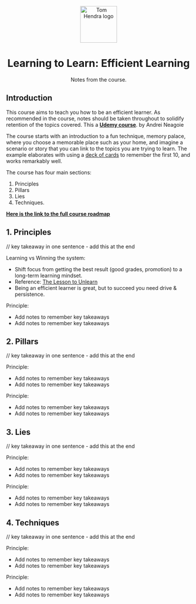 <div align=center>
<img alt="Tom Hendra logo" src="https://res.cloudinary.com/tomhendra/image/upload/v1567091669/tomhendra-logo/tomhendra-logo-round-1024.png" width="100" />
<h1>Learning to Learn: Efficient Learning</h1>
<p>Notes from the course.</p>
</div>

## Introduction

This course aims to teach you how to be an efficient learner. As recommended in the course, notes should be taken throughout to solidify retention of the topics covered. This a **[Udemy course](https://www.udemy.com/course/learning-to-learn-efficient-learning-zero-to-mastery/)**. by Andrei Neagoie

The course starts with an introduction to a fun technique, memory palace, where you choose a memorable place such as your home, and imagine a scenario or story that you can link to the topics you are trying to learn. The example elaborates with using a [deck of cards](https://deck.of.cards/) to remember the first 10, and works remarkably well.

The course has four main sections:

1. Principles
2. Pillars
3. Lies
4. Techniques.

**[Here is the link to the full course roadmap](https://coggle.it/diagram/Xe6iV4XedHQFQQOJ/t/%F0%9F%94%A5-efficient-learning-zero-to-mastery-blueprint-%F0%9F%94%A5/5b1fdfcfdfe6e65371ac91bceb8826e905aa80e6a3e5612383710eaef9390944)**

## 1. Principles

// key takeaway in one sentence - add this at the end

Learning vs Winning the system:

- Shift focus from getting the best result (good grades, promotion) to a long-term learning mindset.
- Reference: [The Lesson to Unlearn](http://paulgraham.com/lesson.html)
- Being an efficient learner is great, but to succeed you need drive & persistence.

Principle:

- Add notes to remember key takeaways
- Add notes to remember key takeaways

## 2. Pillars

// key takeaway in one sentence - add this at the end

Principle:

- Add notes to remember key takeaways
- Add notes to remember key takeaways

Principle:

- Add notes to remember key takeaways
- Add notes to remember key takeaways

## 3. Lies

// key takeaway in one sentence - add this at the end

Principle:

- Add notes to remember key takeaways
- Add notes to remember key takeaways

Principle:

- Add notes to remember key takeaways
- Add notes to remember key takeaways

## 4. Techniques

// key takeaway in one sentence - add this at the end

Principle:

- Add notes to remember key takeaways
- Add notes to remember key takeaways

Principle:

- Add notes to remember key takeaways
- Add notes to remember key takeaways

